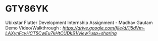 # GTY86YK
 Ubixstar Flutter Development Internship Assignment - Madhav Gautam
 Demo Video/Walkthrough : *https://drive.google.com/file/d/1j5dVm-LAXynFcyHCT5CwEu7kHtCUDkS1/view?usp=sharing*
